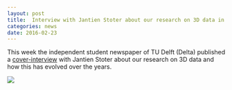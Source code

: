 ```yaml
---
layout: post
title:  Interview with Jantien Stoter about our research on 3D data in newspaper of TU Delft (Delta)
categories: news
date: 2016-02-23
---
```


This week the independent student newspaper of TU Delft (Delta) published a [cover-interview](http://delta.tudelft.nl/uploads/delta.tudelft.nl/delta_articles_editions/792/pdf/Delta_10_def_LR.pdf) with Jantien Stoter about our research on 3D data and how this has evolved over the years.

<img src="{{ site.baseurl }}/img/2016/delta.jpg"/>
